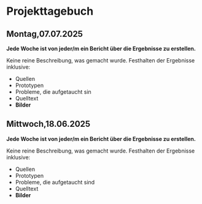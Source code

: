 # Projekttagebuch


## Montag,07.07.2025

**Jede Woche ist von jeder/m ein Bericht über die Ergebnisse zu erstellen.**

Keine reine Beschreibung, was gemacht wurde. Festhalten der Ergebnisse inklusive:

- Quellen
- Prototypen
- Probleme, die aufgetaucht sin
- Quelltext
- **Bilder**

## Mittwoch,18.06.2025

**Jede Woche ist von jeder/m ein Bericht über die Ergebnisse zu erstellen.**

Keine reine Beschreibung, was gemacht wurde. Festhalten der Ergebnisse inklusive:

- Quellen
- Prototypen
- Probleme, die aufgetaucht sind
- Quelltext
- **Bilder**



